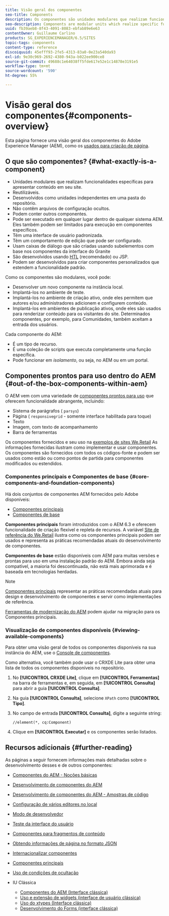 ```yaml
---
title: Visão geral dos componentes
seo-title: Components
description: Os componentes são unidades modulares que realizam funcionalidades específicas para apresentar conteúdo em seu site
seo-description: Components are modular units which realize specific functionality to present your content on your website
uuid: fb39aeb8-8f43-4091-8083-ebfab89e6e63
contentOwner: Guillaume Carlino
products: SG_EXPERIENCEMANAGER/6.5/SITES
topic-tags: components
content-type: reference
discoiquuid: 45efff93-2fe5-4313-83a0-0e23a540da93
exl-id: 9e30c969-2692-4380-943a-b022ee900ce8
source-git-commit: 49688c1e64038ff5fde617e52e1c14878e3191e5
workflow-type: tm+mt
source-wordcount: '590'
ht-degree: 55%

---
```


# Visão geral dos componentes{#components-overview}

Esta página fornece uma visão geral dos componentes do Adobe Experience Manager (AEM), como os [usados para criação de página](/help/sites-authoring/default-components-foundation.md).

## O que são componentes? {#what-exactly-is-a-component}

* Unidades modulares que realizam funcionalidades específicas para apresentar conteúdo em seu site.
* Reutilizáveis.
* Desenvolvidos como unidades independentes em uma pasta do repositório.
* Não contêm arquivos de configuração ocultos.
* Podem conter outros componentes.
* Pode ser executado em qualquer lugar dentro de qualquer sistema AEM. Eles também podem ser limitados para execução em componentes específicos.
* Têm uma interface de usuário padronizada.
* Têm um comportamento de edição que pode ser configurado.
* Usam caixas de diálogo que são criadas usando subelementos com base nos componentes da interface do Granite
* São desenvolvidos usando [HTL](https://experienceleague.adobe.com/docs/experience-manager-htl/content/overview.html?lang=pt-BR) (recomendado) ou JSP.
* Podem ser desenvolvidos para criar componentes personalizados que estendem a funcionalidade padrão.

Como os componentes são modulares, você pode:

* Desenvolver um novo componente na instância local.
* Implantá-los no ambiente de teste.
* Implantá-los no ambiente de criação ativo, onde eles permitem que autores e/ou administradores adicionem e configurem conteúdo.
* Implantá-los em ambientes de publicação ativos, onde eles são usados para renderizar conteúdo para os visitantes do site. Determinados componentes, por exemplo, para Comunidades, também aceitam a entrada dos usuários.

Cada componente do AEM:

* É um tipo de recurso.
* É uma coleção de scripts que executa completamente uma função específica.
* Pode funcionar em *isolamento*, ou seja, no AEM ou em um portal.

## Componentes prontos para uso dentro do AEM {#out-of-the-box-components-within-aem}

O AEM vem com uma variedade de [componentes prontos para uso](/help/sites-authoring/default-components.md) que oferecem funcionalidade abrangente, incluindo:

* Sistema de parágrafos ( `parsys`)
* Página ( `responsivegrid` - somente interface habilitada para toque)
* Texto
* Imagem, com texto de acompanhamento
* Barra de ferramentas

Os componentes fornecidos e seu uso na [exemplos de sites We.Retail](/help/sites-developing/we-retail.md) As informações fornecidas ilustram como implementar e usar componentes. Os componentes são fornecidos com todos os códigos-fonte e podem ser usados como estão ou como pontos de partida para componentes modificados ou estendidos.

### Componentes principais e Componentes de base {#core-components-and-foundation-components}

Há dois conjuntos de componentes AEM fornecidos pelo Adobe disponíveis:

* [Componentes principais](https://experienceleague.adobe.com/docs/experience-manager-core-components/using/introduction.html?lang=pt-BR)
* [Componentes de base](/help/sites-authoring/default-components-foundation.md)

**Componentes principais** foram introduzidos com o AEM 6.3 e oferecem funcionalidade de criação flexível e repleta de recursos. A variável [Site de referência do We.Retail](/help/sites-developing/we-retail.md) ilustra como os componentes principais podem ser usados e representa as práticas recomendadas atuais do desenvolvimento de componentes.

**Componentes de base** estão disponíveis com AEM para muitas versões e prontas para uso em uma instalação padrão do AEM. Embora ainda seja compatível, a maioria foi descontinuada, não está mais aprimorada e é baseada em tecnologias herdadas.

>[!NOTE]
>
>[Componentes principais](https://experienceleague.adobe.com/docs/experience-manager-core-components/using/introduction.html?lang=pt-BR) representar as práticas recomendadas atuais para design e desenvolvimento de componentes e servir como implementações de referência.
>
>[Ferramentas de modernização do AEM](modernization-tools.md) podem ajudar na migração para os Componentes principais.

### Visualização de componentes disponíveis {#viewing-available-components}

Para obter uma visão geral de todos os componentes disponíveis na sua instância do AEM, use o [Console de componentes](/help/sites-authoring/default-components-console.md).

Como alternativa, você também pode usar o CRXDE Lite para obter uma lista de todos os componentes disponíveis no repositório.

1. No **[!UICONTROL CRXDE Lite]**, clique em **[!UICONTROL Ferramentas]** na barra de ferramentas e, em seguida, em **[!UICONTROL Consulta]** para abrir a guia **[!UICONTROL Consulta]**.

1. Na guia **[!UICONTROL Consulta]**, selecione `XPath` como **[!UICONTROL Tipo]**.

1. No campo de entrada **[!UICONTROL Consulta]**, digite a seguinte string:

   `//element(*, cq:Component)`

1. Clique em **[!UICONTROL Executar]** e os componentes serão listados.

## Recursos adicionais {#further-reading}

As páginas a seguir fornecem informações mais detalhadas sobre o desenvolvimento desses e de outros componentes:

* [Componentes do AEM - Noções básicas](/help/sites-developing/components-basics.md)
* [Desenvolvimento de componentes do AEM](/help/sites-developing/developing-components.md)
* [Desenvolvimento de componentes do AEM - Amostras de código](/help/sites-developing/developing-components-samples.md)
* [Configuração de vários editores no local](/help/sites-developing/multiple-inplace-editors.md)
* [Modo de desenvolvedor](/help/sites-developing/developer-mode.md)
* [Teste da interface do usuário](/help/sites-developing/hobbes.md)
* [Componentes para fragmentos de conteúdo](/help/sites-developing/components-content-fragments.md)
* [Obtendo informações de página no formato JSON](/help/sites-developing/pageinfo.md)
* [Internacionalizar componentes](/help/sites-developing/i18n.md)
* [Componentes principais](https://experienceleague.adobe.com/docs/experience-manager-core-components/using/introduction.html?lang=pt-BR)
* [Uso de condições de ocultação](/help/sites-developing/hide-conditions.md)
* IU Clássica

   * [Componentes do AEM (Interface clássica)](/help/sites-developing/developing-components-classic.md)
   * [Uso e extensão de widgets (interface de usuário clássica)](/help/sites-developing/widgets.md)
   * [Uso do xtypes (Interface clássica)](/help/sites-developing/xtypes.md)
   * [Desenvolvimento do Forms (interface clássica)](/help/sites-developing/developing-forms.md)
